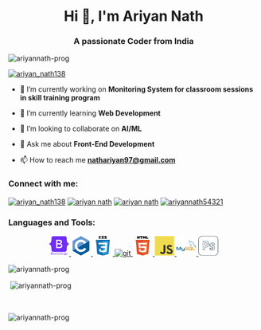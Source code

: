 <h1 align="center">Hi 👋, I'm Ariyan Nath</h1>
<h3 align="center">A passionate Coder from India</h3>

<p align="left"> <img src="https://komarev.com/ghpvc/?username=ariyannath-prog&label=Profile%20views&color=0e75b6&style=flat" alt="ariyannath-prog" /> </p>

<p align="left"> <a href="https://twitter.com/@ariyan_nath138" target="blank"><img src="https://img.shields.io/twitter/follow/@ariyan_nath138?logo=twitter&style=for-the-badge" alt="ariyan_nath138" /></a> </p>

- 🔭 I’m currently working on **Monitoring System for classroom sessions in skill training program**

- 🌱 I’m currently learning **Web Development**

- 👯 I’m looking to collaborate on **AI/ML**

- 💬 Ask me about **Front-End Development**

- 📫 How to reach me **nathariyan97@gmail.com**

<h3 align="left">Connect with me:</h3>
<p align="left">
<a href="https://twitter.com/@ariyan_nath138" target="blank"><img align="center" src="https://raw.githubusercontent.com/rahuldkjain/github-profile-readme-generator/master/src/images/icons/Social/twitter.svg" alt="ariyan_nath138" height="30" width="40" /></a>
<a href="https://www.linkedin.com/in/ariyan-nath-38a123240/" target="blank"><img align="center" src="https://raw.githubusercontent.com/rahuldkjain/github-profile-readme-generator/master/src/images/icons/Social/linked-in-alt.svg" alt="ariyan nath" height="30" width="40" /></a>
<a href="https://www.youtube.com/@ariyannath200" target="blank"><img align="center" src="https://raw.githubusercontent.com/rahuldkjain/github-profile-readme-generator/master/src/images/icons/Social/youtube.svg" alt="ariyan nath" height="30" width="40" /></a>
<a href="https://auth.geeksforgeeks.org/user/ariyannath54321" target="blank"><img align="center" src="https://raw.githubusercontent.com/rahuldkjain/github-profile-readme-generator/master/src/images/icons/Social/geeks-for-geeks.svg" alt="ariyannath54321" height="30" width="40" /></a>
</p>

<h3 align="left">Languages and Tools:</h3>
<p align="center"> <a href="https://getbootstrap.com" target="_blank" rel="noreferrer"> <img src="https://raw.githubusercontent.com/devicons/devicon/master/icons/bootstrap/bootstrap-plain-wordmark.svg" alt="bootstrap" width="40" height="40"/> </a> <a href="https://www.cprogramming.com/" target="_blank" rel="noreferrer"> <img src="https://raw.githubusercontent.com/devicons/devicon/master/icons/c/c-original.svg" alt="c" width="40" height="40"/> </a> <a href="https://www.w3schools.com/css/" target="_blank" rel="noreferrer"> <img src="https://raw.githubusercontent.com/devicons/devicon/master/icons/css3/css3-original-wordmark.svg" alt="css3" width="40" height="40"/> </a> <a href="https://git-scm.com/" target="_blank" rel="noreferrer"> <img src="https://www.vectorlogo.zone/logos/git-scm/git-scm-icon.svg" alt="git" width="40" height="40"/> </a> <a href="https://www.w3.org/html/" target="_blank" rel="noreferrer"> <img src="https://raw.githubusercontent.com/devicons/devicon/master/icons/html5/html5-original-wordmark.svg" alt="html5" width="40" height="40"/> </a> <a href="https://developer.mozilla.org/en-US/docs/Web/JavaScript" target="_blank" rel="noreferrer"> <img src="https://raw.githubusercontent.com/devicons/devicon/master/icons/javascript/javascript-original.svg" alt="javascript" width="40" height="40"/> </a> <a href="https://www.mysql.com/" target="_blank" rel="noreferrer"> <img src="https://raw.githubusercontent.com/devicons/devicon/master/icons/mysql/mysql-original-wordmark.svg" alt="mysql" width="40" height="40"/> </a> <a href="https://www.photoshop.com/en" target="_blank" rel="noreferrer"> <img src="https://raw.githubusercontent.com/devicons/devicon/master/icons/photoshop/photoshop-line.svg" alt="photoshop" width="40" height="40"/> </a> </p>

<p><img align="center" src="https://github-readme-stats.vercel.app/api/top-langs?username=ariyannath-prog&show_icons=true&locale=en&layout=compact" alt="ariyannath-prog" /></p>

<p>&nbsp;<img align="center" src="https://github-readme-stats.vercel.app/api?username=ariyannath-prog&show_icons=true&locale=en" alt="ariyannath-prog" /></p>
<br>

<p><img align="center" src="https://github-readme-streak-stats.herokuapp.com/?user=ariyannath-prog&" alt="ariyannath-prog" /></p>
<br>

